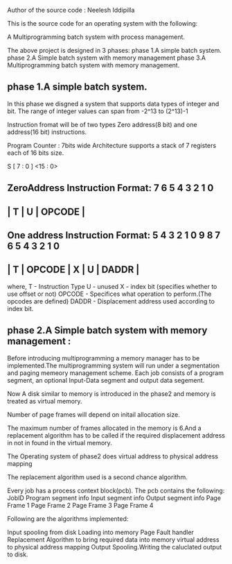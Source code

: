 Author of the source code :
Neelesh Iddipilla

This is the source code for an operating system with the following:

A Multiprogramming batch system with process management.

The above project is designed in 3 phases:
phase 1.A simple batch system.
phase 2.A Simple batch system with memory management
phase 3.A Multiprogramming batch system with memory management.

phase 1.A simple batch system.
-------------------------------

In this phase we disgned a system that supports data types of integer and bit.
The range of integer values can span from -2^13 to (2^13)-1

Instruction fromat will be of two types Zero address(8 bit) and one address(16 bit) instructions.

Program Counter : 7bits wide
Architecture supports a stack of 7 registers each of 16 bits size.

S [ 7 : 0 ] <15 : 0>

ZeroAddress Instruction Format:
   7  6  5  4  3  2  1   0
 ---------------------------
 | T | U  |      OPCODE     |
 ---------------------------
 One address Instruction Format:
   5   4  3  2  1  0   9   8  7   6 5 4 3 2 1 0
 -----------------------------------------------
 | T |    OPCODE     | X  |  U  |     DADDR    |
 -----------------------------------------------
 
where,
T - Instruction Type
U - unused
X - index bit (specifies whether to use offset or not)
OPCODE - Specifices what operation to perform.(The opcodes are defined)
DADDR - Displacement address used according to index bit.

phase 2.A Simple batch system with memory management :
-----------------------------------------------------

Before introducing multiprogramming a memory manager has to be implemented.The multiprogramming system will run under a segmentation and paging memeory management scheme.
Each job consists of a program segment, an optional Input-Data segment and output data segement.

Now A disk similar to memory is introduced in the phase2 and memory is treated as virtual memory.

Number of page frames will depend on initail allocation size.

The maximum number of frames allocated in the memory is 6.And a replacement algorithm has to be called if the required displacement address in not in found in the virtual memory.

The Operating system of phase2 does virtual address to physical address mapping

The replacement algorithm used is a second chance algorithm.

Every job has a process context block(pcb).
The pcb contains the following:
JobID
Program segment info
Input segment info
Output segment info
Page Frame 1
Page Frame 2
Page Frame 3
Page Frame 4


Following are the algorithms implemented:

Input spooling from disk
Loading into memory
Page Fault handler
Replacement Algorithm to bring required data into memory
virtual address to physical address mapping
Output Spooling.Writing the caluclated output to disk.

